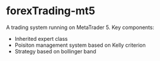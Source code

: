 # forexTrading-mt5
A trading system running on MetaTrader 5. 
Key components:
- Inherited expert class
- Poisiton management system based on Kelly criterion
- Strategy based on bollinger band
